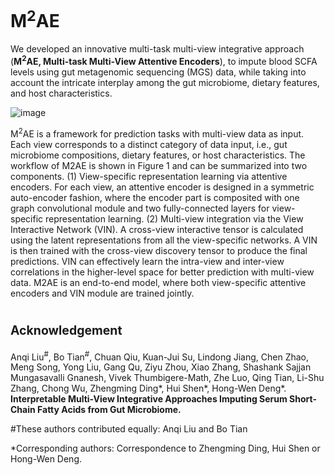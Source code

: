 # M<sup>2</sup>AE

We developed an innovative multi-task multi-view integrative approach (**M<sup>2</sup>AE, Multi-task Multi-View Attentive Encoders**), to impute blood SCFA levels using gut metagenomic sequencing (MGS) data, while taking into account the intricate interplay among the gut microbiome, dietary features, and host characteristics.

![image](https://github.com/user-attachments/assets/c95ad56b-2f83-4d74-aed4-487d1ec19906)



M<sup>2</sup>AE is a framework for prediction tasks with multi-view data as input. Each view corresponds to a distinct category of data input, i.e., gut microbiome compositions, dietary features, or host characteristics. The workflow of M2AE is shown in Figure 1 and can be summarized into two components. (1) View-specific representation learning via attentive encoders. For each view, an attentive encoder is designed in a symmetric auto-encoder fashion, where the encoder part is composited with one graph convolutional module and two fully-connected layers for view-specific representation learning. (2) Multi-view integration via the View Interactive Network (VIN). A cross-view interactive tensor is calculated using the latent representations from all the view-specific networks. A VIN is then trained with the cross-view discovery tensor to produce the final predictions. VIN can effectively learn the intra-view and inter-view correlations in the higher-level space for better prediction with multi-view data. M2AE is an end-to-end model, where both view-specific attentive encoders and VIN module are trained jointly.



# <sub><sup>Acknowledgement</sub></sup>

Anqi Liu<sup>#</sup>, Bo Tian<sup>#</sup>, Chuan Qiu, Kuan-Jui Su, Lindong Jiang, Chen Zhao, Meng Song, Yong Liu, Gang Qu, Ziyu Zhou, Xiao Zhang, Shashank Sajjan Mungasavalli Gnanesh, Vivek Thumbigere-Math, Zhe Luo, Qing Tian, Li-Shu Zhang, Chong Wu, Zhengming Ding*, Hui Shen*, Hong-Wen Deng*. **Interpretable Multi-View Integrative Approaches Imputing Serum Short-Chain Fatty Acids from Gut Microbiome.**

#These authors contributed equally: Anqi Liu and Bo Tian

*Corresponding authors: Correspondence to Zhengming Ding, Hui Shen or Hong-Wen Deng.

